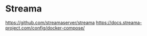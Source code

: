 # Streama
https://github.com/streamaserver/streama
https://docs.streama-project.com/config/docker-compose/